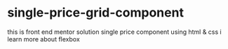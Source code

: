 # single-price-grid-component
this is front end mentor solution single price component using html &amp; css i learn more about flexbox

